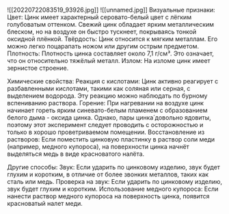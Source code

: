 ![[20220722083519_93926.jpg]]
![[unnamed.jpg]]
Визуальные признаки:
 Цвет: Цинк имеет характерный серовато-белый цвет с лёгким голубоватым оттенком. Свежий цинк обладает ярким металлическим блеском, но на воздухе он быстро тускнеет, покрываясь тонкой оксидной плёнкой.
 Твёрдость: Цинк относится к мягким металлам. Его можно легко поцарапать ножом или другим острым предметом.
 Плотность: Плотность цинка составляет около 7,1 г/см³. Это означает, что он относительно тяжёлый металл. 
 Излом: На изломе цинк имеет зернистое строение.

Химические свойства:
 Реакция с кислотами: Цинк активно реагирует с разбавленными кислотами, такими как соляная или серная, с выделением водорода. Эту реакцию можно наблюдать по бурному вспениванию раствора.
 Горение: При нагревании на воздухе цинк начинает гореть ярким синевато-белым пламенем с образованием белого дыма - оксида цинка. Однако, пары цинка́ довольно ядовиты, поэтому этот эксперимент следует проводить с осторожностью и только в хорошо проветриваемом помещении.
 Восстановление из растворов: Если поместить цинковую пластинку в раствор соли меди (например, медного купороса), на поверхности цинка начнёт выделяться медь в виде красноватого налёта.

Другие способы:
 Звук: Если ударить по цинковому изделию, звук будет глухим и коротким, в отличие от более звонких металлов, таких как сталь или медь.
 Проверка на звук: Если ударить по цинковому изделию, звук будет глухим и коротким.
 Использование медного купороса: Если нанести раствор медного купороса на поверхность цинка, появится красноватый налет меди.